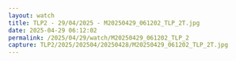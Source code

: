 ```yaml
---
layout: watch
title: TLP2 - 29/04/2025 - M20250429_061202_TLP_2T.jpg
date: 2025-04-29 06:12:02
permalink: /2025/04/29/watch/M20250429_061202_TLP_2
capture: TLP2/2025/202504/20250428/M20250429_061202_TLP_2T.jpg
---
```

